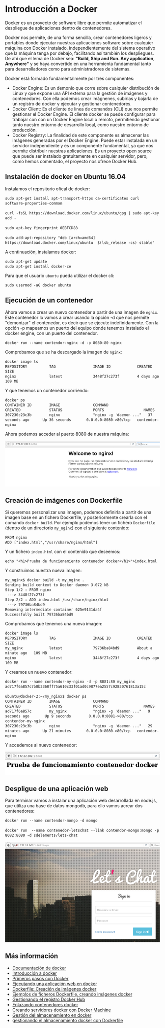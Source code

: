 # Introducción a Docker

Docker es un proyecto de software libre que permite automatizar el despliegue de aplicaciones dentro de contenedores.

Docker nos permite, de una forma sencilla, crear contenedores  ligeros y portables donde ejecutar nuestras aplicaciones software sobre cualquier máquina con Docker instalado, independientemente del sistema operativo que la máquina tenga por debajo, facilitando así también los despliegues. De ahí que el lema de Docker sea: **"Build, Ship and Run. Any application, Anywhere"** y se haya convertido en una herramienta fundamental tanto para desarrolladores como para administradores de sistemas.

Docker está formado fundamentalmente por tres componentes:

* Docker Engine: Es un demonio que corre sobre cualquier distribución de Linux y que expone una API externa para la gestión de imágenes y contenedores. Con ella podemos crear imágnenes, subirlas y bajarla de un registro de docker y ejecutar y gestionar contenedores.
* Docker Client: Es el cliente de línea de comandos (CLI) que nos permite gestionar el Docker Engine. El cliente docker se puede configurar para trabajar con con un Docker Engine local o remoto, permitiendo gestionar tanto nuestro entorno de desarrollo local, como nuestro entorno de producción.
* Docker Registry: La finalidad de este componente es almacenar las imágenes generadas por el Docker Engine. Puede estar instalada en un servidor independiente y es un componente fundamental, ya que nos permite distribuir nuestras aplicaciones. Es un proyecto open source que puede ser instalado gratuitamente en cualquier servidor, pero, como hemos comentado, el proyecto nos ofrece Docker Hub.

## Instalación de docker en Ubuntu 16.04

Instalamos el repositorio ofical de docker:

	sudo apt-get install apt-transport-https ca-certificates curl software-properties-common

	curl -fsSL https://download.docker.com/linux/ubuntu/gpg | sudo apt-key add -

	sudo apt-key fingerprint 0EBFCD88

	sudo add-apt-repository "deb [arch=amd64] https://download.docker.com/linux/ubuntu  $(lsb_release -cs) stable"


A continuación, instalamos docker:

	sudo apt-get update
	sudo apt-get install docker-ce

Para que el usuario `ubuntu` pueda utilizar el docker cli:

	sudo usermod -aG docker ubuntu

## Ejecución de un contenedor

Ahora vamos a crear un nuevo contenedor a partir de una imagen de `ngnix`. Este contenedor lo vamos a crear usando la opción -d que nos permite "demonizar" el contenedor, es decir que se ejecute indefinidamente. Con la opción -p mapeamos un puerto del equipo donde tenemos instalado el docker engine, con un puerto del contenedor.

	docker run --name contendor-nginx -d -p 8080:80 nginx

Comprobamos que se ha descargado la imagen de `nginx`:

	docker image ls
	REPOSITORY          TAG                 IMAGE ID            CREATED             SIZE
	nginx               latest              3448f27c273f        4 days ago          109 MB

Y que tenemos un contenedor corriendo:

	docker ps
	CONTAINER ID        IMAGE               COMMAND                  CREATED             STATUS              PORTS                  NAMES
	307230c23c3b        nginx               "nginx -g 'daemon ..."   37 seconds ago      Up 36 seconds       0.0.0.0:8080->80/tcp   contendor-nginx

Ahora podemos acceder al puerto 8080 de nuestra máquina:

![docker](img/docker1.png)

## Creación de imágenes con Dockerfile

Si queremos personalizar una imagen, podemos definirla a partir de una imagen base en un fichero Dockerfile, y posteriormente crearla con el comando `docker build`. Por ejemplo podemos tener un fichero `Dockerfile` (dentro de un directorio `my_nginx`) con el siguiente contenido:

	FROM nginx
	ADD ["index.html","/usr/share/nginx/html"]

Y un fichero `index.html` con el contenido que deseemos:

	echo "<h1>Prueba de funcionamiento contenedor docker</h1>">index.html

Y construimos nuestra nueva imagen:

	my_nginx$ docker build -t my_nginx .
	Sending build context to Docker daemon 3.072 kB
	Step 1/2 : FROM nginx
	 ---> 3448f27c273f
	Step 2/2 : ADD index.html /usr/share/nginx/html
	 ---> 79736ba84bd9
	Removing intermediate container 625e9131da4f
	Successfully built 79736ba84bd9

Comprobamos que tenemos una nueva imagen:
	
	docker image ls
	REPOSITORY          TAG                 IMAGE ID            CREATED              SIZE
	my_nginx            latest              79736ba84bd9        About a minute ago   109 MB
	nginx               latest              3448f27c273f        4 days ago           109 MB


Y creamos un nuevo contenedor:

	docker run --name contendor-my-nginx -d -p 8081:80 my_nginx
	ad717f6a857c7b0b3360ff75a610c33f01ad0c9877ea2557c92830761813a15c
	
	ubuntu@docker-2:~/my_nginx$ docker ps
	CONTAINER ID        IMAGE               COMMAND                  CREATED             STATUS              PORTS                  NAMES
	ad717f6a857c        my_nginx            "nginx -g 'daemon ..."   9 seconds ago       Up 9 seconds        0.0.0.0:8081->80/tcp   contendor-my-nginx
	307230c23c3b        nginx               "nginx -g 'daemon ..."   29 minutes ago      Up 21 minutes       0.0.0.0:8080->80/tcp   contendor-nginx

Y accedemos al nuevo contenedor:

![docker](img/docker2.png)

## Despligue de una aplicación web 

Para terminar vamos a instalar una aplicación web desarrollada en node.js, que utiliza una base de datos mongodb, para ello vamos acrear dos contenedores:


	docker run --name contendor-mongo -d mongo

	docker run  --name contenedor-letschat --link contendor-mongo:mongo -p 8082:8080 -d sdelements/lets-chat

![docker](img/docker3.png)

## Más información

* [Documentación de docker](https://docs.docker.com/)
* [Introducción a docker](http://www.josedomingo.org/pledin/2015/12/introduccion-a-docker/)
* [Primeros pasos con Docker](http://www.josedomingo.org/pledin/2016/02/primeros-pasos-con-docker/)
* [Ejecutando una aplicación web en docker](http://www.josedomingo.org/pledin/2016/02/ejecutando-una-aplicacion-web-en-docker/)
* [Dockerfile: Creación de imágenes docker](http://www.josedomingo.org/pledin/2016/02/dockerfile-creacion-de-imagenes-docker/)
* [Ejemplos de ficheros Dockerfile, creando imágenes docker](http://www.josedomingo.org/pledin/2016/02/ejemplos-de-ficheros-dockerfile-creando-imagenes-docker/)
* [Gestionando el registro Docker Hub](http://www.josedomingo.org/pledin/2016/02/gestionando-el-registro-docker-hub/)
* [Enlazando contenedores docker](http://www.josedomingo.org/pledin/2016/02/enlazando-contenedores-docker/)
* [Creando servidores docker con Docker Machine](http://www.josedomingo.org/pledin/2016/05/creando-servidores-docker-con-docker-machine/)
* [Gestión del almacenamiento en docker](http://www.josedomingo.org/pledin/2016/05/gestion-del-almacenamiento-en-docker/)
* [gestionando el almacenamiento docker con Dockerfile](http://www.josedomingo.org/pledin/2016/11/gestionando-el-almacenamiento-docker-con-dockerfile/)
